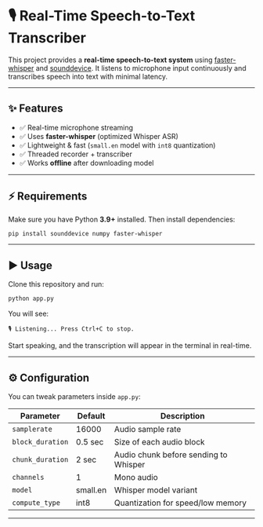 # 🎙️ Real-Time Speech-to-Text Transcriber

This project provides a **real-time speech-to-text system** using [faster-whisper](https://github.com/SYSTRAN/faster-whisper) and [sounddevice](https://python-sounddevice.readthedocs.io/).
It listens to microphone input continuously and transcribes speech into text with minimal latency.

---

## ✨ Features

* ✅ Real-time microphone streaming
* ✅ Uses **faster-whisper** (optimized Whisper ASR)
* ✅ Lightweight & fast (`small.en` model with `int8` quantization)
* ✅ Threaded recorder + transcriber
* ✅ Works **offline** after downloading model

---

## ⚡ Requirements

Make sure you have Python **3.9+** installed.
Then install dependencies:

```bash
pip install sounddevice numpy faster-whisper
```

---

## ▶️ Usage

Clone this repository and run:

```bash
python app.py
```

You will see:

```
🎙️ Listening... Press Ctrl+C to stop.
```

Start speaking, and the transcription will appear in the terminal in real-time.

---

## ⚙️ Configuration

You can tweak parameters inside `app.py`:

| Parameter        | Default  | Description                           |
| ---------------- | -------- | ------------------------------------- |
| `samplerate`     | 16000    | Audio sample rate                     |
| `block_duration` | 0.5 sec  | Size of each audio block              |
| `chunk_duration` | 2 sec    | Audio chunk before sending to Whisper |
| `channels`       | 1        | Mono audio                            |
| `model`          | small.en | Whisper model variant                 |
| `compute_type`   | int8     | Quantization for speed/low memory     |

---
